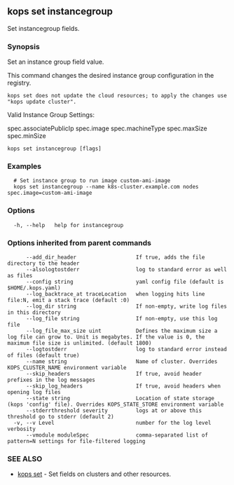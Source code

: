 
<!--- This file is automatically generated by make gen-cli-docs; changes should be made in the go CLI command code (under cmd/kops) -->

## kops set instancegroup

Set instancegroup fields.

### Synopsis

Set an instance group field value.

 This command changes the desired instance group configuration in the registry.

    kops set does not update the cloud resources; to apply the changes use "kops update cluster".
  
 Valid Instance Group Settings:

 spec.associatePublicIp
 spec.image
 spec.machineType
 spec.maxSize
 spec.minSize

```
kops set instancegroup [flags]
```

### Examples

```
  # Set instance group to run image custom-ami-image
  kops set instancegroup --name k8s-cluster.example.com nodes spec.image=custom-ami-image
```

### Options

```
  -h, --help   help for instancegroup
```

### Options inherited from parent commands

```
      --add_dir_header                   If true, adds the file directory to the header
      --alsologtostderr                  log to standard error as well as files
      --config string                    yaml config file (default is $HOME/.kops.yaml)
      --log_backtrace_at traceLocation   when logging hits line file:N, emit a stack trace (default :0)
      --log_dir string                   If non-empty, write log files in this directory
      --log_file string                  If non-empty, use this log file
      --log_file_max_size uint           Defines the maximum size a log file can grow to. Unit is megabytes. If the value is 0, the maximum file size is unlimited. (default 1800)
      --logtostderr                      log to standard error instead of files (default true)
      --name string                      Name of cluster. Overrides KOPS_CLUSTER_NAME environment variable
      --skip_headers                     If true, avoid header prefixes in the log messages
      --skip_log_headers                 If true, avoid headers when opening log files
      --state string                     Location of state storage (kops 'config' file). Overrides KOPS_STATE_STORE environment variable
      --stderrthreshold severity         logs at or above this threshold go to stderr (default 2)
  -v, --v Level                          number for the log level verbosity
      --vmodule moduleSpec               comma-separated list of pattern=N settings for file-filtered logging
```

### SEE ALSO

* [kops set](kops_set.md)	 - Set fields on clusters and other resources.

